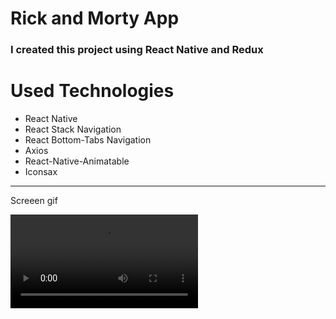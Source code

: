 <h1>Rick and Morty App</h1>

<h3>I created this project using React Native and Redux</h3>


<h1>Used Technologies</h1>

- React Native
- React Stack Navigation
- React Bottom-Tabs Navigation
- Axios
- React-Native-Animatable
- Iconsax

-----
Screeen gif

![](/gif.mp4)